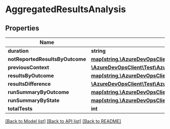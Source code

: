 # AggregatedResultsAnalysis

## Properties
Name | Type | Description | Notes
------------ | ------------- | ------------- | -------------
**duration** | **string** |  | [optional] 
**notReportedResultsByOutcome** | [**map[string,\AzureDevOpsClient\Test\AzureDevOpsClient\Test\Model\AggregatedResultsByOutcome]**](AggregatedResultsByOutcome.md) |  | [optional] 
**previousContext** | [**\AzureDevOpsClient\Test\AzureDevOpsClient\Test\Model\TestResultsContext**](TestResultsContext.md) |  | [optional] 
**resultsByOutcome** | [**map[string,\AzureDevOpsClient\Test\AzureDevOpsClient\Test\Model\AggregatedResultsByOutcome]**](AggregatedResultsByOutcome.md) |  | [optional] 
**resultsDifference** | [**\AzureDevOpsClient\Test\AzureDevOpsClient\Test\Model\AggregatedResultsDifference**](AggregatedResultsDifference.md) |  | [optional] 
**runSummaryByOutcome** | [**map[string,\AzureDevOpsClient\Test\AzureDevOpsClient\Test\Model\AggregatedRunsByOutcome]**](AggregatedRunsByOutcome.md) |  | [optional] 
**runSummaryByState** | [**map[string,\AzureDevOpsClient\Test\AzureDevOpsClient\Test\Model\AggregatedRunsByState]**](AggregatedRunsByState.md) |  | [optional] 
**totalTests** | **int** |  | [optional] 

[[Back to Model list]](../README.md#documentation-for-models) [[Back to API list]](../README.md#documentation-for-api-endpoints) [[Back to README]](../README.md)


